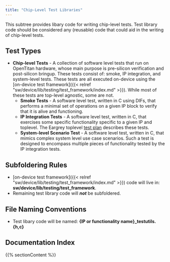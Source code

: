```yaml
---
title: "Chip-Level Test Libraries"
---
```


This subtree provides libary code for writing chip-level tests.
Test library code should be considered any (reusable) code that could aid in the writing of chip-level tests.

## Test Types
- **Chip-level Tests** - A collection of software level tests that run on OpenTitan hardware, whose main purpose is pre-silicon verification and post-silicon bringup.
These tests consist of: smoke, IP integration, and system-level tests.
These tests are all executed on-device using the [on-device test framework]({{< relref "sw/device/lib/testing/test_framework/index.md" >}}).
While most of these tests are top-level agnostic, some are not.
  - **Smoke Tests** - A software level test, written in C using DIFs, that performs a minimal set of operations on a given IP block to verify that it is alive and functioning.
  - **IP Integration Tests** - A software level test, written in C, that exercises some specific functionality specific to a given IP and toplevel.
  The Eargrey toplevel [test plan](https://docs.opentitan.org/hw/top_earlgrey/doc/dv/#testplan) describes these tests.
  - **System-level Scenario Test** - A software level test, written in C, that mimics complex system level use case scenarios.
  Such a test is designed to encompass multiple pieces of functionality tested by the IP integration tests.

## Subfoldering Rules
- [on-device test framework]({{< relref "sw/device/lib/testing/test_framework/index.md" >}})
code will live in: **sw/device/lib/testing/test\_framework**.
- Remaining test library code will **_not_** be subfoldered.

## File Naming Conventions
- Test libary code will be named: **{IP or functionality name}_testutils.{h,c}**

## Documentation Index

{{% sectionContent %}}
